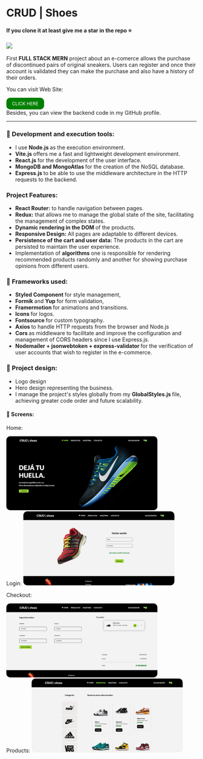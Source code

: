 
<h1 align="start">CRUD | Shoes</h1> 

<h4 align="start">If you clone it at least give me a star in the repo ⭐️ </h4> 

<p align="start">
<img width="500px"  src="https://skillicons.dev/icons?i=html,css,js,react,redux,vite,nodejs,mongodb,express,styledcomponents,git,github,ps,perline=10"  />
</p>

First <strong> FULL STACK MERN</strong> project about an e-comerce allows the purchase of discontinued pairs of original sneakers. Users can register and once their account is validated they can make the purchase and also have a history of their orders. 

You can visit Web Site:  

<a href="https://crud-shoes.vercel.app/" target="_blank" style="display: inline-block; padding: 8px 15px; font-size: 12px; color: white; background-color: green; border-radius: 10px; text-decoration: none;">
  CLICK HERE
</a>

<br>
Besides, you can view the backend code in my GitHub profile. 

<hr>

<h3>&#128640; Development and execution tools:</h3>

- I use <strong> Node.js </strong> as the execution environment.
- <strong> Vite.js </strong> offers me a fast and lightweight development environment.
- <strong> React.js </strong> for the development of the user interface.
- <strong> MongoDB and MongoAtlas </strong> for the creation of the NoSQL database.
- <strong> Express.js </strong> to be able to use the middleware architecture in the HTTP requests to the backend.


<h3>Project Features:</h3>

- <b> React Router:</b> to handle navigation between pages.
- <b> Redux:</b> that allows me to manage the global state of the site, facilitating the management of complex states.
- <b> Dynamic rendering in the DOM </b> of the products.
- <b> Responsive Design:</b> All pages are adaptable to different devices.
- <b> Persistence of the cart and user data:</b> The products in the cart are persisted to maintain the user experience.
- Implementation of <b> algorithms </b> one is responsible for rendering recommended products randomly and another for showing purchase opinions from different users.


<h3>&#128193; Frameworks used:</h3>

- <strong> Styled Component </strong> for style management,
- <strong> Formik </strong> and <strong> Yup </strong> for form validation,
- <strong> Framermotion </strong> for animations and transitions.
- <strong> Icons </strong> for logos.
- <strong> Fontsource </strong> for custom typography.
- <strong> Axios </strong> to handle HTTP requests from the browser and Node.js
- <strong> Cors </strong> as middleware to facilitate and improve the configuration and management of CORS headers since I use Express.js.
- <strong> Nodemailer + jsonwebtoken + express-validator </strong> for the verification of user accounts that wish to register in the e-commerce.


<h3>&#129309; Project design:</h3>

- Logo design
- Hero design representing the business.
- I manage the project's styles globally from my <strong> GlobalStyles.js </strong> file, achieving greater code order and future scalability.

<h4>&#128248; Screens:</h4>

Home:

<img src="./src/screensToReadme/Hero.png" alt="Landing Page" style="max-width: 400px; border-radius: 10px;">

<br>
Login:


<img src="./src/screensToReadme/Login.png" alt="Landing Page" style="max-width: 400px; border-radius: 10px;">

<br>

Checkout:

<img src="./src//screensToReadme/CheckOut.png" alt="Landing Page" style="max-width: 400px; border-radius: 10px;">

<br>
Products:

<img src="./src//screensToReadme/Products.png" alt="Landing Page" style="max-width: 400px; border-radius: 10px;">


<br><br>


